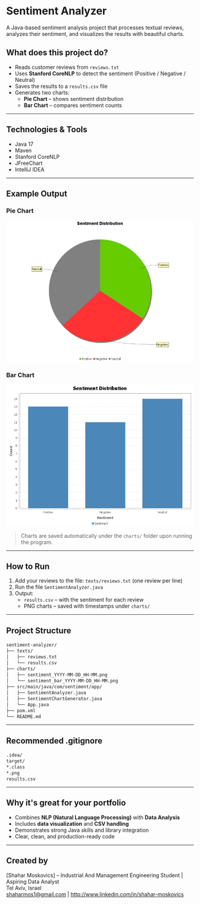 # Sentiment Analyzer 

A Java-based sentiment analysis project that processes textual reviews, analyzes their sentiment, and visualizes the results with beautiful charts.


##  What does this project do?

- Reads customer reviews from `reviews.txt`
- Uses **Stanford CoreNLP** to detect the sentiment (Positive / Negative / Neutral)
- Saves the results to a `results.csv` file
- Generates two charts:
  -  **Pie Chart** – shows sentiment distribution
  -  **Bar Chart** – compares sentiment counts

---

##  Technologies & Tools

- Java 17
- Maven
- Stanford CoreNLP
- JFreeChart
- IntelliJ IDEA

---

##  Example Output

### Pie Chart
![Pie Chart](sentiment_2025-03-24_18-36.png)


### Bar Chart
![Bar Chart](sentiment_bar_2025-03-24_18-36.png)

> Charts are saved automatically under the `charts/` folder upon running the program.

---

##  How to Run

1. Add your reviews to the file: `texts/reviews.txt` (one review per line)
2. Run the file `SentimentAnalyzer.java`
3. Output:
   - `results.csv` – with the sentiment for each review
   - PNG charts – saved with timestamps under `charts/`

---

##  Project Structure

```
sentiment-analyzer/
├── texts/
│   ├── reviews.txt
│   └── results.csv
├── charts/
│   ├── sentiment_YYYY-MM-DD_HH-MM.png
│   └── sentiment_bar_YYYY-MM-DD_HH-MM.png
├── src/main/java/com/sentiment/app/
│   ├── SentimentAnalyzer.java
│   ├── SentimentChartGenerator.java
│   └── App.java
├── pom.xml
└── README.md
```

---

##  Recommended .gitignore

```
.idea/
target/
*.class
*.png
results.csv
```

---

##  Why it's great for your portfolio

- Combines **NLP (Natural Language Processing)** with **Data Analysis**
- Includes **data visualization** and **CSV handling**
- Demonstrates strong Java skills and library integration
- Clear, clean, and production-ready code

---

##  Created by

[Shahar Moskovics] – Industrial And Management Engineering Student | Aspiring Data Analyst  
 Tel Aviv, Israel  
shaharmos1@gmail.com | http://www.linkedin.com/in/shahar-moskovics
